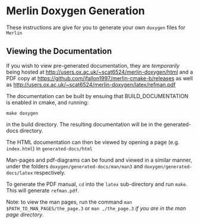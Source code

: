 # Merlin Doxygen Generation

These instructions are give for you to generate your own `doxygen`
files for `Merlin`

## Viewing the Documentation

If you wish to view pre-generated documentation, they are *temporarily*
being hosted at <http://users.ox.ac.uk/~scat6524/merlin-doxygen/html>
and a PDF copy at
<https://github.com/jfallon1997/merlin-cmake-b/releases> as well as
<http://users.ox.ac.uk/~scat6524/merlin-doxygen/latex/refman.pdf>

The documentation can be built by ensuing that BUILD_DOCUMENTATION is
enabled in cmake, and running:

    make doxygen

in the build directory. The resulting documentation will be in the
generated-docs directory.

The HTML documentation can then be viewed by opening a page (e.g.
`index.html`) in `generated-docs/html`

Man-pages and pdf-diagrams can be found and viewed in a similar manner,
under the folders `doxygen/generated-docs/man/man3` and
`doxygen/generated-docs/latex` respectively.

To generate the PDF manual, `cd` into the `latex` sub-directory and run
`make`. This will generate `refman.pdf`.

Note: to view the man pages, run the command `man
$PATH_TO_MAN_PAGES/the_page.3` or `man ,/the_page.3` *if you are in the
man page directory*.
